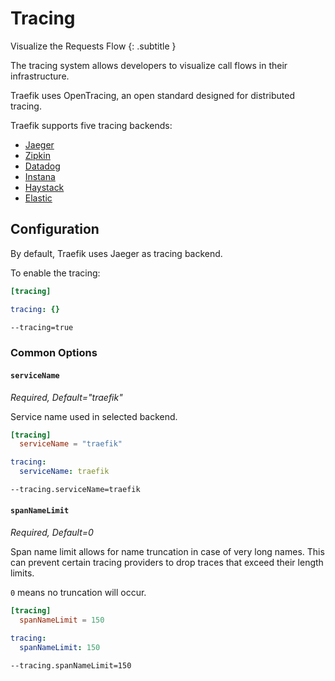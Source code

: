 # Tracing

Visualize the Requests Flow
{: .subtitle }

The tracing system allows developers to visualize call flows in their infrastructure.

Traefik uses OpenTracing, an open standard designed for distributed tracing.

Traefik supports five tracing backends:

- [Jaeger](./jaeger.md)
- [Zipkin](./zipkin.md)
- [Datadog](./datadog.md)
- [Instana](./instana.md)
- [Haystack](./haystack.md)
- [Elastic](./elastic.md)

## Configuration

By default, Traefik uses Jaeger as tracing backend.

To enable the tracing:

```toml tab="File (TOML)"
[tracing]
```

```yaml tab="File (YAML)"
tracing: {}
```

```bash tab="CLI"
--tracing=true
```

### Common Options

#### `serviceName`

_Required, Default="traefik"_

Service name used in selected backend.

```toml tab="File (TOML)"
[tracing]
  serviceName = "traefik"
```

```yaml tab="File (YAML)"
tracing:
  serviceName: traefik
```

```bash tab="CLI"
--tracing.serviceName=traefik
```

#### `spanNameLimit`

_Required, Default=0_

Span name limit allows for name truncation in case of very long names.
This can prevent certain tracing providers to drop traces that exceed their length limits.

`0` means no truncation will occur.

```toml tab="File (TOML)"
[tracing]
  spanNameLimit = 150
```

```yaml tab="File (YAML)"
tracing:
  spanNameLimit: 150
```

```bash tab="CLI"
--tracing.spanNameLimit=150
```
